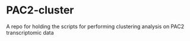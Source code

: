 # PAC2-cluster
A repo for holding the scripts for performing clustering analysis on PAC2 transcriptomic data
